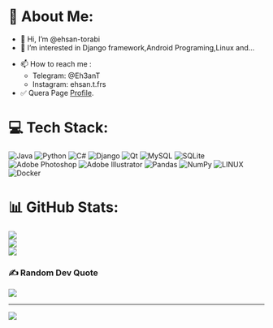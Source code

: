 # 💫 About Me:
- 👋 Hi, I’m @ehsan-torabi
- 👀 I’m interested in Django framework,Android Programing,Linux and...
<!-- - 🌱 I’m currently learning Java -->
- 📫 How to reach me :
    - Telegram: @Eh3anT
    - Instagram: ehsan.t.frs
- :white_check_mark: Quera Page [Profile](https://quera.org/profile/vxg6pg).




# 💻 Tech Stack:
![Java](https://img.shields.io/badge/java-%23ED8B00.svg?style=flat-square&logo=java&logoColor=white) ![Python](https://img.shields.io/badge/python-3670A0?style=flat-square&logo=python&logoColor=ffdd54) ![C#](https://img.shields.io/badge/c%23-%23239120.svg?style=flat-square&logo=c-sharp&logoColor=white) ![Django](https://img.shields.io/badge/django-%23092E20.svg?style=flat-square&logo=django&logoColor=white) ![Qt](https://img.shields.io/badge/Qt-%23217346.svg?style=flat-square&logo=Qt&logoColor=white) ![MySQL](https://img.shields.io/badge/mysql-%2300f.svg?style=flat-square&logo=mysql&logoColor=white) ![SQLite](https://img.shields.io/badge/sqlite-%2307405e.svg?style=flat-square&logo=sqlite&logoColor=white) ![Adobe Photoshop](https://img.shields.io/badge/adobephotoshop-%2331A8FF.svg?style=flat-square&logo=adobephotoshop&logoColor=white) ![Adobe Illustrator](https://img.shields.io/badge/adobeillustrator-%23FF9A00.svg?style=flat-square&logo=adobeillustrator&logoColor=white) ![Pandas](https://img.shields.io/badge/pandas-%23150458.svg?style=flat-square&logo=pandas&logoColor=white) ![NumPy](https://img.shields.io/badge/numpy-%23013243.svg?style=flat-square&logo=numpy&logoColor=white) ![LINUX](https://img.shields.io/badge/Linux-FCC624?style=flat-square&logo=linux&logoColor=black) ![Docker](https://img.shields.io/badge/docker-%230db7ed.svg?style=flat-square&logo=docker&logoColor=white)
# 📊 GitHub Stats:
![](https://github-readme-stats.vercel.app/api?username=ehsan-torabi&theme=onedark&hide_border=false&include_all_commits=true&count_private=true)<br/>
![](https://github-readme-streak-stats.herokuapp.com/?user=ehsan-torabi&theme=onedark&hide_border=false)<br/>
![](https://github-readme-stats.vercel.app/api/top-langs/?username=ehsan-torabi&theme=onedark&hide_border=false&include_all_commits=true&count_private=true&layout=compact)

### ✍️ Random Dev Quote
![](https://quotes-github-readme.vercel.app/api?type=horizontal&theme=tokyonight)




---
[![](https://visitcount.itsvg.in/api?id=ehsan-torabi&icon=6&color=6)](https://visitcount.itsvg.in)

<!-- Proudly created with GPRM ( https://gprm.itsvg.in ) -->
